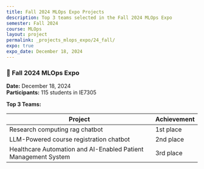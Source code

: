 ```yaml
---
title: Fall 2024 MLOps Expo Projects
description: Top 3 teams selected in the Fall 2024 MLOps Expo
semester: Fall 2024
course: MLOps
layout: project
permalink: _projects_mlops_expo/24_fall/
expo: true
expo_date: December 18, 2024
---
```


### 📅 Fall 2024 MLOps Expo  
**Date:** December 18, 2024  
**Participants:** 115 students in IE7305

**Top 3 Teams:**

| Project                                           | Achievement         |
|--------------------------------------------------|--------------|
| Research computing rag chatbot              | 1st place   |
| LLM-Powered course registration chatbot         | 2nd place    |
| Healthcare Automation and AI-Enabled Patient Management System                 | 3rd place  |

